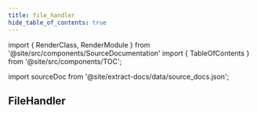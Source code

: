 ```yaml
---
title: file_handler
hide_table_of_contents: true
---
```


import { RenderClass, RenderModule } from '@site/src/components/SourceDocumentation'
import { TableOfContents } from '@site/src/components/TOC';

import sourceDoc from '@site/extract-docs/data/source_docs.json';

<RenderModule data={sourceDoc} moduleFullName="bamboost.common.file_handler" />

## FileHandler

<RenderClass data={sourceDoc} classFullName="bamboost.common.file_handler.FileHandler" />

<TableOfContents />
